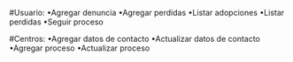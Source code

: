 #Usuario: •Agregar denuncia
          •Agregar perdidas
          •Listar adopciones
          •Listar perdidas
          •Seguir proceso

#Centros: •Agregar datos de contacto
          •Actualizar datos de contacto
          •Agregar proceso
          •Actualizar proceso
